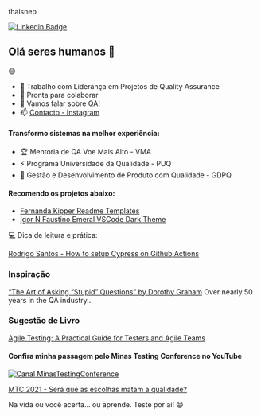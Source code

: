 thaisnep

[![Linkedin Badge](https://img.shields.io/badge/-thaisnepomucenosilva-fbca16?style=flat-square&logo=Linkedin&logoColor=white&link=https://www.linkedin.com/in/thaisnepomucenosilva/)](https://www.linkedin.com/in/thaisnepomucenosilva/) 

## Olá seres humanos 👋

😄


- 🚀 Trabalho com Liderança em Projetos de Quality Assurance
- 👯 Pronta para colaborar
- 💬 Vamos falar sobre QA!
- 📫 [Contacto - Instagram](https://www.instagram.com/aqathaisnepomuceno/)



#### Transformo sistemas na melhor experiência:

- 🏆 Mentoria de QA Voe Mais Alto - VMA
- ⚡️ Programa Universidade da Qualidade - PUQ 
- 🔭 Gestão e Desenvolvimento de Produto com Qualidade - GDPQ


#### Recomendo os projetos abaixo:

- [Fernanda Kipper Readme Templates](https://github.com/Fernanda-Kipper/Readme-Templates/commits?author=Fernanda-Kipper)
- [Igor N Faustino Emeral VSCode Dark Theme](https://github.com/igornfaustino/emerald-vscode-theme)


💻 Dica de leitura e prática:

 [Rodrigo Santos - How to setup Cypress on Github Actions](https://dev.to/rodrigosta/how-to-setup-cypress-on-github-actions-45b6)


### Inspiração
[“The Art of Asking “Stupid” Questions” by Dorothy Graham](https://youtu.be/JurPvW5tUAM)
Over nearly 50 years in the QA industry...


### Sugestão de Livro
[Agile Testing: A Practical Guide for Testers and Agile Teams](https://amzn.to/3QsUSTv)


#### Confira minha passagem pelo Minas Testing Conference no YouTube

[![Canal MinasTestingConference](https://badgen.net/badge/Youtube/MTC?icon=youtube)](https://www.youtube.com/c/MinasTestingConference)


[MTC 2021 - Será que as escolhas matam a qualidade?](https://youtu.be/U8LLTuk4llU)
 
 
Na vida ou você acerta... ou aprende. Teste por aí! 😄

